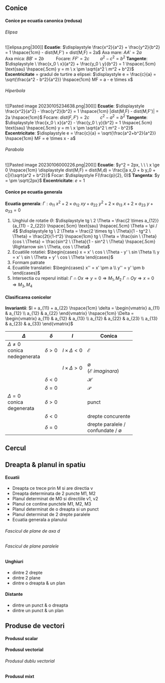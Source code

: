 ## Conice

#### Conice pe ecuatia canonica (redusa)
###### Elipsa
![[elipsa.png|300]]
**Ecuatie**: $\displaystyle \frac{x^2}{a^2} + \frac{y^2}{b^2} = 1 \hspace{1cm} - dist(M,F') + dist(M,F) = 2a$
Axa mare: $AA' = 2a \hspace{1cm}$ Axa mica: $BB' = 2b \hspace{1cm}$ Focare: $FF' = 2c \hspace{1cm} a^2 - c^2 = b^2$
**Tangente**: $\displaystyle \ \frac{x_0 \ x}{a^2} + \frac{y_0 \ y}{b^2} = 1 \hspace{.5cm} \text{sau} \hspace{.5cm} y = m \ x \pm \sqrt{a^2 \ m^2 + b^2}$
**Excentricitate** = gradul de turtire a elipsei: $\displaystyle e = \frac{c}{a} = \sqrt{\frac{a^2 - b^2}{a^2}} \hspace{1cm} MF = a - e \times x$

###### Hiperbola
![[Pasted image 20230105234638.png|300]]
**Ecuatie**: $\displaystyle \frac{x^2}{a^2} - \frac{y^2}{b^2} = 1 \hspace{1cm} |dist(M,F) - dist(M,F')| = 2a \hspace{1cm}$
Focare: $dist(F, F') = 2c \hspace{1cm} c^2-a^2=b^2$
**Tangente**: $\displaystyle \frac{x_0 \ x}{a^2} - \frac{y_0 \ y}{b^2} = 1 \hspace{.5cm} \text{sau} \hspace{.5cm} y = m \ x \pm \sqrt{a^2 \ m^2 - b^2}$
**Excentricitate**: $\displaystyle e = \frac{c}{a} = \sqrt{\frac{a^2+b^2}{a^2}} \hspace{1cm} MF = e \times x - a$

###### Parabola
![[Pasted image 20230106000226.png|200]]
**Ecuatie**: $y^2 = 2px, \ \ \ x \ge 0 \hspace{1cm} \displaystyle dist(M,F) = dist(M,d) = \frac{|a x_0 + b y_0 + c|}{\sqrt{a^2 + b^2}}$
Focar: $\displaystyle F(\frac{p}{2}, 0)$
**Tangenta**: $y = \pm \sqrt{2px}$
**Excentricitate**: $e=1$

<div style="page-break-after: always;"></div>

#### Conice pe ecuatia generala
**Ecuatia generala**: $\Gamma: a_{11} \ x^2 + 2 \times a_{12} \ xy + a_{22} \ y^2 + 2 \times a_{13} \ x + 2 \times a_{23} \ y + a_{33} = 0$
1. Unghiul de rotatie $\Theta$:
	   $\displaystyle tg \ 2 \Theta = \frac{2 \times a_{12}}{a_{11} - 2_{22}} \hspace{.5cm} \text{sau} \hspace{.5cm} \Theta = \pi / 4$
	   $\displaystyle tg \ 2 \Theta = \frac{2 \times tg \ \Theta}{1 - tg^2 \ \Theta} = \frac{2t}{1-t^2} \hspace{1cm} tg \ \Theta = \frac{sin \ \Theta}{cos \ \Theta} = \frac{sin^2 \ \Theta}{1 - sin^2 \ \Theta} \hspace{.5cm} \Rightarrow sin \ \Theta, cos \ \Theta$
2. Ecuatiile rotatiei:
	   $\begin{cases} x = x' \ cos \ \Theta - y' \ sin \Theta \\ y = x' \ sin \ \Theta + y' \ cos \ \Theta \end{cases}$
3. Formam patrate
4. Ecuatiile translatiei:
	   $\begin{cases} x'' = x' \pm a \\ y'' = y' \pm b \end{cases}$
5. Intersectia cu reperul initial:
	   $\Gamma \cap Ox \Rightarrow y = 0 \Rightarrow M_1, M_2$
	   $\Gamma \cap Oy \Rightarrow x = 0 \Rightarrow M_3, M_4$

#### Clasificarea conicelor
**Invariantii**: $I = a_{11} + a_{22} \hspace{1cm} \delta = \begin{vmatrix} a_{11} & a_{12} \\ a_{12} & a_{22} \end{vmatrix} \hspace{1cm} \Delta = \begin{vmatrix} a_{11} & a_{12} & a_{13} \\ a_{12} & a_{22} & a_{23} \\ a_{13} & a_{23} & a_{33} \end{vmatrix}$

| **$\Delta$**                                         | **$\delta$**     | **$I$**                   | **Conica**                                    |
| ------------------------------------------------ | ------------ | --------------------- | ----------------------------------------- |
| $\Delta \ne 0$ <br /> conica <br /> nedegenerata | $\delta > 0$ | $I \times \Delta < 0$ | $\mathcal{E}$                             |
|                                                  |              | $I \times \Delta > 0$ | $\emptyset$ <br /> $(\mathcal{E} \ imaginara)$ |
|                                                  | $\delta < 0$ |                       | $\mathcal{H}$                             |
|                                                  | $\delta = 0$ |                       | $\mathcal{P}$                             |
| $\Delta = 0$ <br /> conica <br /> degenerata     | $\delta > 0$ |                       | punct                                   |
|                                                  | $\delta < 0$ |                       | drepte concurente                         |
|                                                  | $\delta = 0$ |                       | drepte paralele / <br /> confundate / $\emptyset$                                          |

<div style="page-break-after: always;"></div>

## Cercul

## Dreapta & planul in spatiu
#### Ecuatii
- Dreapta ce trece prin M si are directia v
- Dreapta determinata de 2 puncte M1, M2
- Planul determinat de M0 si directiile v1, v2
- Planul ce contine punctele M1, M2, M3
- Planul determinat de o dreapta si un punct
- Planul determinat de 2 drepte paralele
- Ecuatia generala a planului
###### Fascicul de plane de axa d
###### Fascicul de plane paralele
#### Unghiuri
- dintre 2 drepte
- dintre 2 plane
- dintre o dreapta & un plan
#### Distante
- dintre un punct & o dreapta
- dintre un punct & un plan

## Produse de vectori
#### Produsul scalar
#### Produsul vectorial
###### Produsul dublu vectorial
#### Produsul mixt
